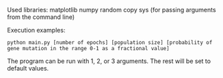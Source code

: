 Used libraries:
matplotlib
numpy
random
copy
sys (for passing arguments from the command line)

Execution examples:
```shell
python main.py [number of epochs] [population size] [probability of gene mutation in the range 0-1 as a fractional value]
```
The program can be run with 1, 2, or 3 arguments. The rest will be set to default values.
